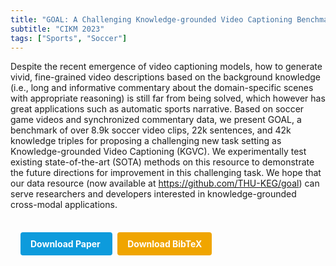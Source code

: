 ```yaml
---
title: "GOAL: A Challenging Knowledge-grounded Video Captioning Benchmark for Real-time Soccer Commentary Generation"
subtitle: "CIKM 2023"
tags: ["Sports", "Soccer"]
---
```


Despite the recent emergence of video captioning models, how to generate vivid, fine-grained video descriptions based on the background knowledge (i.e., long and informative commentary about the domain-specific scenes with appropriate reasoning) is still far from being solved, which however has great applications such as automatic sports narrative. Based on soccer game videos and synchronized commentary data, we present GOAL, a benchmark of over 8.9k soccer video clips, 22k sentences, and 42k knowledge triples for proposing a challenging new task setting as Knowledge-grounded Video Captioning (KGVC). We experimentally test existing state-of-the-art (SOTA) methods on this resource to demonstrate the future directions for improvement in this challenging task. We hope that our data resource (now available at https://github.com/THU-KEG/goal) can serve researchers and developers interested in knowledge-grounded cross-modal applications.

<div style="margin-top: 1rem; padding: 1rem; display: inline-block;">

  <a href="https://api.semanticscholar.org/CorpusID:257766604" target="_blank" style="background-color: #0d9bdc; color: white; padding: 10px 16px; margin-right: 8px; text-decoration: none; border-radius: 4px; font-weight: bold;">
    Download Paper
  </a>

  <a href="bib/goal-a-challenging-knowledge-grounded-video-captioning-benchmark-for-real-time-soccer-commentary-generation.bib" download style="background-color: #f0a500; color: white; padding: 10px 16px; text-decoration: none; border-radius: 4px; font-weight: bold;">
    Download BibTeX
  </a>

</div>
